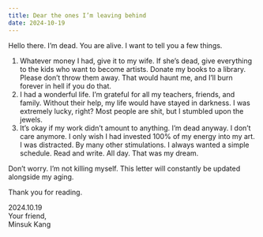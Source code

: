 ```yaml
---
title: Dear the ones I’m leaving behind
date: 2024-10-19
---
```


Hello there. I’m dead. You are alive. I want to tell you a few things.

1. Whatever money I had, give it to my wife. If she’s dead, give everything to the kids who want to become artists. Donate my books to a library. Please don’t throw them away. That would haunt me, and I’ll burn forever in hell if you do that.
2. I had a wonderful life. I’m grateful for all my teachers, friends, and family. Without their help, my life would have stayed in darkness. I was extremely lucky, right? Most people are shit, but I stumbled upon the jewels.
3. It’s okay if my work didn’t amount to anything. I’m dead anyway. I don’t care anymore. I only wish I had invested 100% of my energy into my art. I was distracted. By many other stimulations. I always wanted a simple schedule. Read and write. All day. That was my dream.

Don’t worry. I’m not killing myself. This letter will constantly be updated alongside my aging.

Thank you for reading.

2024.10.19  
Your friend,  
Minsuk Kang